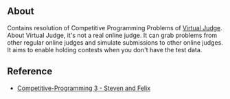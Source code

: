 ## About

Contains resolution of Competitive Programming Problems of [Virtual Judge](https://vjudge.net/). About Virtual Judge, it's not a real online judge. It can grab problems from other regular online judges and simulate submissions to other online judges. It aims to enable holding contests when you don't have the test data.


## Reference

- [Competitive-Programming 3 - Steven and Felix](http://www.sso.sy/sites/default/files/competitive%20programming%203_1.pdf)

